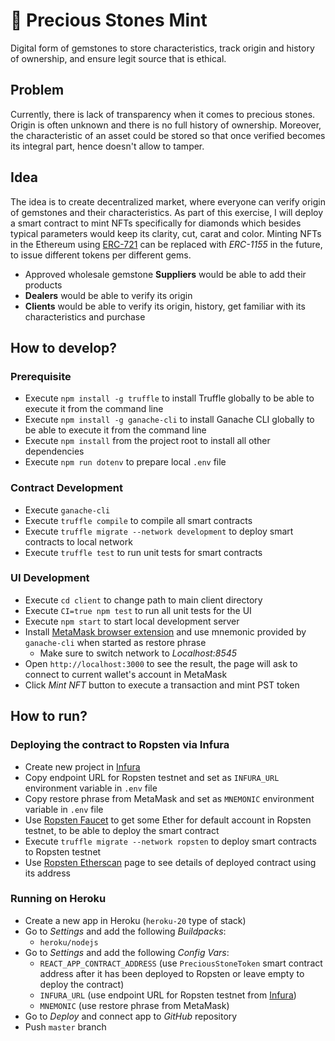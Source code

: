 # 💎 Precious Stones Mint

Digital form of gemstones to store characteristics, track origin and history of ownership, and ensure legit source that is ethical.

## Problem

Currently, there is lack of transparency when it comes to precious stones. Origin is often unknown and there is no full history of ownership. Moreover, the characteristic of an asset could be stored so that once verified becomes its integral part, hence doesn't allow to tamper.

## Idea

The idea is to create decentralized market, where everyone can verify origin of gemstones and their characteristics.
As part of this exercise, I will deploy a smart contract to mint NFTs specifically for diamonds which besides typical parameters would keep its clarity, cut, carat and color.
Minting NFTs in the Ethereum using [ERC-721](https://ethereum.org/en/developers/docs/standards/tokens/erc-721/) can be replaced with *ERC-1155* in the future, to issue different tokens per different gems.

- Approved wholesale gemstone **Suppliers** would be able to add their products
- **Dealers** would be able to verify its origin
- **Clients** would be able to verify its origin, history, get familiar with its characteristics and purchase

## How to develop?

### Prerequisite

- Execute `npm install -g truffle` to install Truffle globally to be able to execute it from the command line
- Execute `npm install -g ganache-cli` to install Ganache CLI globally to be able to execute it from the command line
- Execute `npm install` from the project root to install all other dependencies
- Execute `npm run dotenv` to prepare local `.env` file

### Contract Development

- Execute `ganache-cli` 
- Execute `truffle compile` to compile all smart contracts
- Execute `truffle migrate --network development` to deploy smart contracts to local network
- Execute `truffle test` to run unit tests for smart contracts

### UI Development

- Execute `cd client` to change path to main client directory
- Execute `CI=true npm test` to run all unit tests for the UI
- Execute `npm start` to start local development server
- Install [MetaMask browser extension](https://metamask.io/download.html) and use mnemonic provided by `ganache-cli` when started as restore phrase
  - Make sure to switch network to *Localhost:8545*
- Open `http://localhost:3000` to see the result, the page will ask to connect to current wallet's account in MetaMask
- Click *Mint NFT* button to execute a transaction and mint PST token

## How to run?

### Deploying the contract to Ropsten via Infura
- Create new project in [Infura](https://infura.io)
- Copy endpoint URL for Ropsten testnet and set as `INFURA_URL` environment variable in `.env` file
- Copy restore phrase from MetaMask and set as `MNEMONIC` environment variable in `.env` file
- Use [Ropsten Faucet](https://faucet.ropsten.be) to get some Ether for default account in Ropsten testnet, to be able to deploy the smart contract
- Execute `truffle migrate --network ropsten` to deploy smart contracts to Ropsten testnet
- Use [Ropsten Etherscan](https://ropsten.etherscan.io) page to see details of deployed contract using its address

### Running on Heroku

- Create a new app in Heroku (`heroku-20` type of stack)
- Go to *Settings* and add the following *Buildpacks*:
  - `heroku/nodejs`
- Go to *Settings* and add the following *Config Vars*:
  - `REACT_APP_CONTRACT_ADDRESS` (use `PreciousStoneToken` smart contract address after it has been deployed to Ropsten or leave empty to deploy the contract)
  - `INFURA_URL` (use endpoint URL for Ropsten testnet from [Infura](https://infura.io))
  - `MNEMONIC` (use restore phrase from MetaMask)
- Go to *Deploy* and connect app to *GitHub* repository
- Push `master` branch
